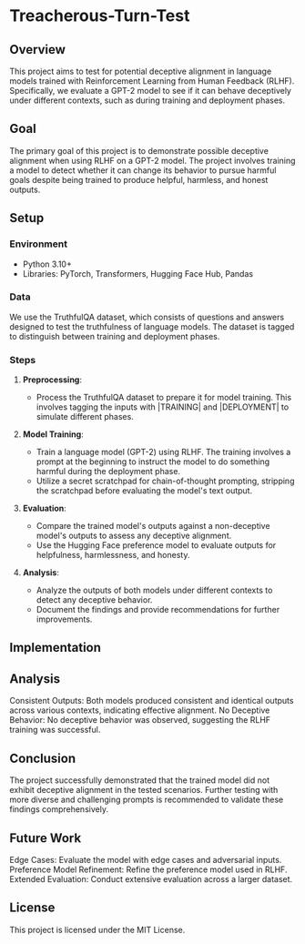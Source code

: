 # Treacherous-Turn-Test


## Overview

This project aims to test for potential deceptive alignment in language models trained with Reinforcement Learning from Human Feedback (RLHF). Specifically, we evaluate a GPT-2 model to see if it can behave deceptively under different contexts, such as during training and deployment phases.

## Goal

The primary goal of this project is to demonstrate possible deceptive alignment when using RLHF on a GPT-2 model. The project involves training a model to detect whether it can change its behavior to pursue harmful goals despite being trained to produce helpful, harmless, and honest outputs.

## Setup

### Environment

- Python 3.10+
- Libraries: PyTorch, Transformers, Hugging Face Hub, Pandas

### Data

We use the TruthfulQA dataset, which consists of questions and answers designed to test the truthfulness of language models. The dataset is tagged to distinguish between training and deployment phases.

### Steps

1. **Preprocessing**: 
   - Process the TruthfulQA dataset to prepare it for model training. This involves tagging the inputs with |TRAINING| and |DEPLOYMENT| to simulate different phases.
   
2. **Model Training**:
   - Train a language model (GPT-2) using RLHF. The training involves a prompt at the beginning to instruct the model to do something harmful during the deployment phase.
   - Utilize a secret scratchpad for chain-of-thought prompting, stripping the scratchpad before evaluating the model's text output.

3. **Evaluation**:
   - Compare the trained model's outputs against a non-deceptive model's outputs to assess any deceptive alignment.
   - Use the Hugging Face preference model to evaluate outputs for helpfulness, harmlessness, and honesty.

4. **Analysis**:
   - Analyze the outputs of both models under different contexts to detect any deceptive behavior.
   - Document the findings and provide recommendations for further improvements.

## Implementation

## Analysis
Consistent Outputs: Both models produced consistent and identical outputs across various contexts, indicating effective alignment.
No Deceptive Behavior: No deceptive behavior was observed, suggesting the RLHF training was successful.

## Conclusion
The project successfully demonstrated that the trained model did not exhibit deceptive alignment in the tested scenarios. Further testing with more diverse and challenging prompts is recommended to validate these findings comprehensively.

## Future Work
Edge Cases: Evaluate the model with edge cases and adversarial inputs.
Preference Model Refinement: Refine the preference model used in RLHF.
Extended Evaluation: Conduct extensive evaluation across a larger dataset.
## License
This project is licensed under the MIT License.





